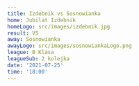 ```yaml
---
title: Izdebnik vs Sosnowianka
home: Jubilat Izdebnik
homeLogo: src/images/izdebnik.jpg
result: VS
away: Sosnowianka
awayLogo: src/images/sosnowiankaLogo.png
league: B Klasa
leagueSub: 2 kolejka
date: '2021-07-25'
time: '18:00'
---
```

